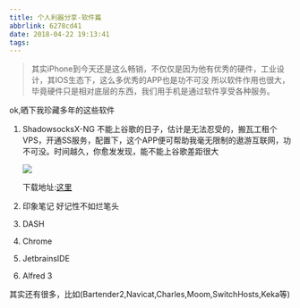 ```yaml
---
title: 个人利器分享-软件篇
abbrlink: 6278cd41
date: 2018-04-22 19:13:41
tags:
---
```

> 其实iPhone到今天还是这么畅销，不仅仅是因为他有优秀的硬件，工业设计，其IOS生态下，这么多优秀的APP也是功不可没
所以软件作用也很大，毕竟硬件只是相对底层的东西，我们用手机是通过软件享受各种服务。

ok,晒下我珍藏多年的这些软件

1. ShadowsocksX-NG
    不能上谷歌的日子，估计是无法忍受的，搬瓦工租个VPS，开通SS服务，配置下，这个APP便可帮助我毫无限制的遨游互联网，功不可没。时间越久，你愈发发现，能不能上谷歌差距很大

    ![](http://static.1991421.cn/blog/2018-04-22-112211.png)

    下载地址:[这里](https://github.com/shadowsocks/ShadowsocksX-NG)


2. 印象笔记
   好记性不如烂笔头

3. DASH

4. Chrome

5. JetbrainsIDE

6. Alfred 3 

其实还有很多，比如(Bartender2,Navicat,Charles,Moom,SwitchHosts,Keka等)
